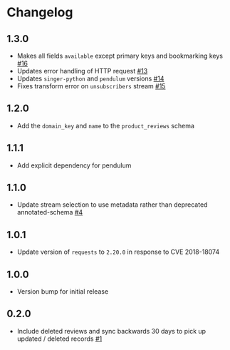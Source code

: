 # Changelog
## 1.3.0
  * Makes all fields `available` except primary keys and bookmarking keys [#16](https://github.com/singer-io/tap-yotpo/pull/16)
  * Updates error handling of HTTP request [#13](https://github.com/singer-io/tap-yotpo/pull/13)
  * Updates `singer-python` and `pendulum` versions [#14](https://github.com/singer-io/tap-yotpo/pull/14)
  * Fixes transform error on `unsubscribers` stream [#15](https://github.com/singer-io/tap-yotpo/pull/15)

## 1.2.0
  * Add the `domain_key` and `name` to the `product_reviews` schema

## 1.1.1
  * Add explicit dependency for pendulum

## 1.1.0
  * Update stream selection to use metadata rather than deprecated annotated-schema [#4](https://github.com/singer-io/tap-yotpo/pull/4)

## 1.0.1
  * Update version of `requests` to `2.20.0` in response to CVE 2018-18074

## 1.0.0
  * Version bump for initial release

## 0.2.0
  * Include deleted reviews and sync backwards 30 days to pick up updated / deleted records [#1](https://github.com/singer-io/tap-yotpo/pull/1)
